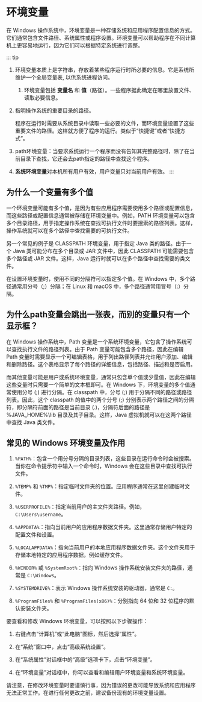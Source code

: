 # 环境变量

在 Windows 操作系统中，环境变量是一种存储系统和应用程序配置信息的方式。它们通常包含文件路径、系统属性或程序设置。环境变量可以帮助程序在不同计算机上更容易地运行，因为它们可以根据特定系统进行调整。

::: tip 

1. 环境变量本质上是字符串，存放着某些程序运行时所必要的信息。它是系统所维护一个全局变量表, 以供系统进程访问。
    1. 环境变量包括 **变量名** 和 **值**（路径）。一些程序据此确定在哪里放置文件、读取必要信息。

2. 指明操作系统的重要目录的路径。

   程序在运行时需要从系统目录中读取一些必要的文件，而环境变量设置了这些重要文件的路径。这样就方便了程序的运行。类似于“快捷键”或者“快捷方式”。

3. path环境变量：当要求系统运行一个程序而没有告知其完整路径时，除了在当前目录下查找，它还会去path指定的路径中查找这个程序。

4. **系统环境变量**对本机所有用户有效，用户变量只对当前用户有效。
:::


## 为什么一个变量有多个值

一个环境变量可能有多个值，是因为有些应用程序需要使用多个路径或配置信息，而这些路径或配置信息通常被存储在环境变量中。例如，PATH 环境变量可以包含多个目录路径，用于指定操作系统在查找可执行文件时要搜索的路径列表。这样，操作系统就可以在多个路径中查找需要的可执行文件。

另一个常见的例子是 CLASSPATH 环境变量，用于指定 Java 类的路径。由于一个 Java 类可能分布在多个目录或 JAR 文件中，因此 CLASSPATH 可能需要包含多个路径或 JAR 文件。这样，Java 运行时就可以在多个路径中查找需要的类文件。

在设置环境变量时，使用不同的分隔符可以指定多个值。在 Windows 中，多个路径通常用分号（;）分隔；在 Linux 和 macOS 中，多个路径通常用冒号（:）分隔。

## 为什么path变量会跳出一张表，而别的变量只有一个显示框？
在 Windows 操作系统中，Path 变量是一个系统环境变量，它包含了操作系统可以查找执行文件的路径列表。由于 Path 变量可能包含多个路径，因此在编辑 Path 变量时需要显示一个可编辑表格，用于列出路径列表并允许用户添加、编辑和删除路径。这个表格显示了每个路径的详细信息，包括路径、描述和是否启用。

而其他变量可能是用户或系统环境变量，通常只包含单个值或少量值，因此在编辑这些变量时只需要一个简单的文本框即可。在 Windows 下，环境变量的多个值通常使用分号 (;) 进行分隔。在 classpath 中，分号 (;) 用于分隔不同的路径或路径列表。因此，这个 classpath 的值中的两个分号 (;) 分别表示两个路径之间的分隔符，即分隔符前面的路径是当前目录 (.)，分隔符后面的路径是 %JAVA_HOME%\lib 目录及其子目录。这样，Java 虚拟机就可以在这两个路径中查找 Java 类文件。

## 常见的 Windows 环境变量及作用

1.  `%PATH%`：包含一个用分号分隔的目录列表，这些目录在运行命令时会被搜索。当你在命令提示符中输入一个命令时，Windows 会在这些目录中查找可执行文件。
    
2.  `%TEMP%` 和 `%TMP%`：指定临时文件夹的位置。应用程序通常在这里创建临时文件。
    
3.  `%USERPROFILE%`：指定当前用户的主文件夹路径。例如，`C:\Users\username`。
    
4.  `%APPDATA%`：指向当前用户的应用程序数据文件夹。这里通常存储用户特定的配置文件和设置。
    
5.  `%LOCALAPPDATA%`：指向当前用户的本地应用程序数据文件夹。这个文件夹用于存储本地特定的应用程序数据，例如缓存文件。
    
6.  `%WINDIR%` 或 `%SystemRoot%`：指向 Windows 操作系统安装文件夹的路径，通常是 `C:\Windows`。
    
7.  `%SYSTEMDRIVE%`：表示 Windows 操作系统安装的驱动器，通常是 `C:`。
    
8.  `%ProgramFiles%` 和 `%ProgramFiles(x86)%`：分别指向 64 位和 32 位程序的默认安装文件夹。
    

要查看和修改 Windows 环境变量，可以按照以下步骤操作：

1.  右键点击“计算机”或“此电脑”图标，然后选择“属性”。
    
2.  在“系统”窗口中，点击“高级系统设置”。
    
3.  在“系统属性”对话框中的“高级”选项卡下，点击“环境变量”。
    
4.  在“环境变量”对话框中，你可以查看和编辑用户环境变量和系统环境变量。
    

请注意，在修改环境变量时要谨慎行事，因为错误的更改可能导致系统和应用程序无法正常工作。在进行任何更改之前，建议备份现有的环境变量设置。